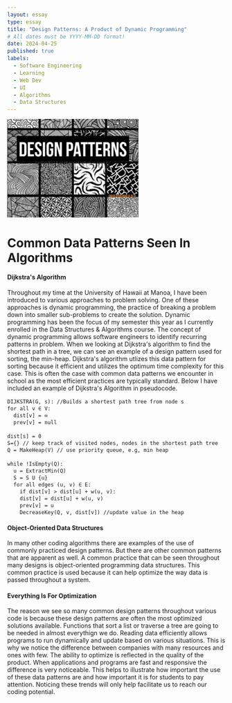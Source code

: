 ```yaml
---
layout: essay
type: essay
title: "Design Patterns: A Product of Dynamic Programming"
# All dates must be YYYY-MM-DD format!
date: 2024-04-25
published: true
labels:
  - Software Engineering
  - Learning
  - Web Dev
  - UI
  - Algorithms
  - Data Structures
---
```


<img width="303px" class="rounded float-start pe-4" src="../img/design-patterns.jpg">

<h1>Common Data Patterns Seen In Algorithms</h1>
<h4>Dijkstra's Algorithm</h4>
Throughout my time at the University of Hawaii at Manoa, I have been introduced to various approaches to problem solving. One of these approaches is dynamic programming, the practice of breaking a problem down into smaller sub-problems to create the solution. Dynamic programming has been the focus of my semester this year as I currently enrolled in the Data Structures & Algorithms course. The concept of dynamic programming allows software engineers to identify recurring patterns in problem. When we looking at Dijkstra's algorithm to find the shortest path in a tree, we can see an example of a design pattern used for sorting, the min-heap. Dijkstra's algorithm utlizes this data pattern for sorting because it efficient and utilizes the optimum time complexity for this case. This is often the case with common data patterns we encounter in school as the most efficient practices are typically standard. Below I have included an example of Dijkstra's Algorithm in pseudocode.

```
DIJKSTRA(G, s): //Builds a shortest path tree from node s
for all v ∈ V:
  dist[v] = ∞
  prev[v] = null

dist[s] = 0
S={} // keep track of visited nodes, nodes in the shortest path tree
Q = MakeHeap(V) // use priority queue, e.g, min heap

while !IsEmpty(Q):
  u = ExtractMin(Q)
  S = S U {u}
  for all edges (u, v) ∈ E:
    if dist[v] > dist[u] + w(u, v):
    dist[v] = dist[u] + w(u, v)
    prev[v] = u
    DecreaseKey(Q, v, dist[v]) //update value in the heap
```
<h4>Object-Oriented Data Structures</h4>
In many other coding algorithms there are examples of the use of commonly practiced design patterns. But there are other common patterns that are apparent as well. A common practice that can be seen throughout many designs is object-oriented programming data structures. This common practice is used because it can help optimize the way data is passed throughout a system.

<h4>Everything Is For Optimization</h4>
The reason we see so many common design patterns throughout various code is because these design patterns are often the most optimized solutions available. Functions that sort a list or traverse a tree are going to be needed in almost everythign we do. Reading data efficiently allows programs to run dynamically and update based on various situations. This is why we notice the difference between companies with many resources and ones with few. The ability to optimize is reflected in the quality of the product. When applications and programs are fast and responsive the difference is very noticeable. This helps to illustrate how important the use of these data patterns are and how important it is for students to pay attention. Noticing these trends will only help facilitate us to reach our coding potential.
